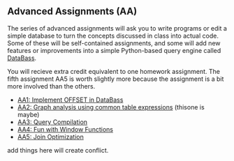 ## Advanced Assignments (AA)

The series of advanced assignments will ask you to write programs or edit a simple database to turn the concepts discussed in class into actual code.  Some of these will be self-contained assignments, and some will add new features or improvements into a simple Python-based query engine called  [DataBass](https://www.github.com/w4111/databass-public).

You will recieve extra credit equivalent to one homework assignment.  The fifth assignment AA5 is worth slightly more because the assignment is a bit more involved than the others.

* [AA1: Implement OFFSET in DataBass](./databass/offset.md)
* [AA2: Graph analysis using common table expressions](./graph) (thisone is maybe)
* [AA3: Query Compilation](./databass/compile.md)
* [AA4: Fun with Window Functions](./)
* [AA5: Join Optimization](./databass/join.md)

add things here will create conflict.
